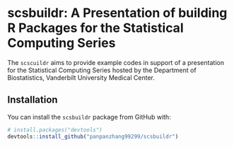 scsbuildr: A Presentation of building R Packages for the Statistical
Computing Series
================

The $\mathtt{scscuildr}$ aims to provide example codes in support of a
presentation for the Statistical Computing Series hosted by the
Department of Biostatistics, Vanderbilt University Medical Center.

## Installation

You can install the $\mathtt{scsbuildr}$ package from GitHub with:

``` r
# install.packages("devtools")
devtools::install_github("panpanzhang99299/scsbuildr")
```
